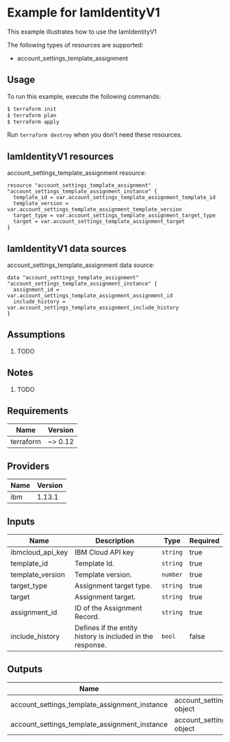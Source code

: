 # Example for IamIdentityV1

This example illustrates how to use the IamIdentityV1

The following types of resources are supported:

* account_settings_template_assignment

## Usage

To run this example, execute the following commands:

```bash
$ terraform init
$ terraform plan
$ terraform apply
```

Run `terraform destroy` when you don't need these resources.


## IamIdentityV1 resources

account_settings_template_assignment resource:

```hcl
resource "account_settings_template_assignment" "account_settings_template_assignment_instance" {
  template_id = var.account_settings_template_assignment_template_id
  template_version = var.account_settings_template_assignment_template_version
  target_type = var.account_settings_template_assignment_target_type
  target = var.account_settings_template_assignment_target
}
```

## IamIdentityV1 data sources

account_settings_template_assignment data source:

```hcl
data "account_settings_template_assignment" "account_settings_template_assignment_instance" {
  assignment_id = var.account_settings_template_assignment_assignment_id
  include_history = var.account_settings_template_assignment_include_history
}
```

## Assumptions

1. TODO

## Notes

1. TODO

## Requirements

| Name | Version |
|------|---------|
| terraform | ~> 0.12 |

## Providers

| Name | Version |
|------|---------|
| ibm | 1.13.1 |

## Inputs

| Name | Description | Type | Required |
|------|-------------|------|---------|
| ibmcloud\_api\_key | IBM Cloud API key | `string` | true |
| template_id | Template Id. | `string` | true |
| template_version | Template version. | `number` | true |
| target_type | Assignment target type. | `string` | true |
| target | Assignment target. | `string` | true |
| assignment_id | ID of the Assignment Record. | `string` | true |
| include_history | Defines if the entity history is included in the response. | `bool` | false |

## Outputs

| Name | Description |
|------|-------------|
| account_settings_template_assignment_instance | account_settings_template_assignment_instance object |
| account_settings_template_assignment_instance | account_settings_template_assignment_instance object |
